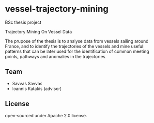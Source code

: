 # vessel-trajectory-mining
BSc thesis project

Trajectory Mining On Vessel Data

The prupose of the thesis is to analyse data from vessels sailing around France, and to identify the trajectories of the vessels and mine useful patterns that can be later used for the identification of common meeting points, pathways and anomalies in the trajectories.

## Team
- Savvas Savvas
- Ioannis Katakis (advisor)

## License
open-sourced under Apache 2.0 license.
